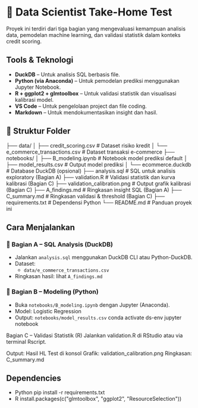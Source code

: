 # 🧪 Data Scientist Take-Home Test

Proyek ini terdiri dari tiga bagian yang mengevaluasi kemampuan analisis data, pemodelan machine learning, dan validasi statistik dalam konteks credit scoring.

## Tools & Teknologi

- **DuckDB** – Untuk analisis SQL berbasis file.
- **Python (via Anaconda)** – Untuk pemodelan prediksi menggunakan Jupyter Notebook.
- **R + ggplot2 + glmtoolbox** – Untuk validasi statistik dan visualisasi kalibrasi model.
- **VS Code** – Untuk pengelolaan project dan file coding.
- **Markdown** – Untuk mendokumentasikan insight dan hasil.

## 📁 Struktur Folder

├── data/
│ ├── credit_scoring.csv # Dataset risiko kredit
│ └── e_commerce_transactions.csv # Dataset transaksi e-commerce
├── notebooks/
│ ├── B_modeling.ipynb # Notebook model prediksi default
│ ├── model_results.csv # Output model prediksi
│ └── ecommerce.duckdb # Database DuckDB (opsional)
├── analysis.sql # SQL untuk analisis exploratory (Bagian A)
├── validation.R # Validasi statistik dan kurva kalibrasi (Bagian C)
├── validation_calibration.png # Output grafik kalibrasi (Bagian C)
├── A_findings.md # Ringkasan insight SQL (Bagian A)
├── C_summary.md # Ringkasan validasi & threshold (Bagian C)
├── requirements.txt # Dependensi Python
└── README.md # Panduan proyek ini

## Cara Menjalankan

### 🔹 Bagian A – SQL Analysis (DuckDB)

- Jalankan `analysis.sql` menggunakan DuckDB CLI atau Python-DuckDB.
- Dataset:
  - `data/e_commerce_transactions.csv`
- Ringkasan hasil: lihat `A_findings.md`

### 🔹 Bagian B – Modeling (Python)

- Buka `notebooks/B_modeling.ipynb` dengan Jupyter (Anaconda).
- Model: Logistic Regression
- Output: `notebooks/model_results.csv`
conda activate ds-env
jupyter notebook

 Bagian C – Validasi Statistik (R)
Jalankan validation.R di RStudio atau via terminal Rscript.

Output: 
Hasil HL Test di konsol
Grafik: validation_calibration.png
Ringkasan: C_summary.md

## Dependencies
- Python
pip install -r requirements.txt
- R
install.packages(c("glmtoolbox", "ggplot2", "ResourceSelection"))

